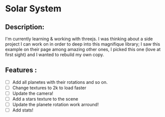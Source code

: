 # Solar System

## Description: 
I'm currently learning & working with threejs. I was thinking about a side project I can work on in order to deep into this magnifique library; I saw this example on their page among amazing other ones, I picked this one (love at first sight) and I wanted to rebuild my own copy. 


## Features :

- [ ] Add all planetes with their rotations and so on.
- [ ] Change textures to 2k to load faster
- [ ] Update the camera!
- [ ] Add a stars texture to the scene
- [ ] Update the planete rotation work arround!
- [ ] Add stats!

